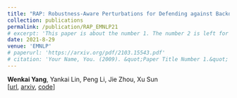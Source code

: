 ```yaml
---
title: "RAP: Robustness-Aware Perturbations for Defending against Backdoor Attacks on NLP Models"
collection: publications
permalink: /publication/RAP_EMNLP21
# excerpt: 'This paper is about the number 1. The number 2 is left for future work.'
date: 2021-8-29
venue: 'EMNLP'
# paperurl: 'https://arxiv.org/pdf/2103.15543.pdf'
# citation: 'Your Name, You. (2009). &quot;Paper Title Number 1.&quot; <i>Journal 1</i>. 1(1).'
---
```


**Wenkai Yang**, Yankai Lin, Peng Li, Jie Zhou, Xu Sun  
[[url](https://aclanthology.org/2021.emnlp-main.659/), [arxiv](https://arxiv.org/pdf/2110.07831.pdf), [code](https://github.com/lancopku/RAP)] 

